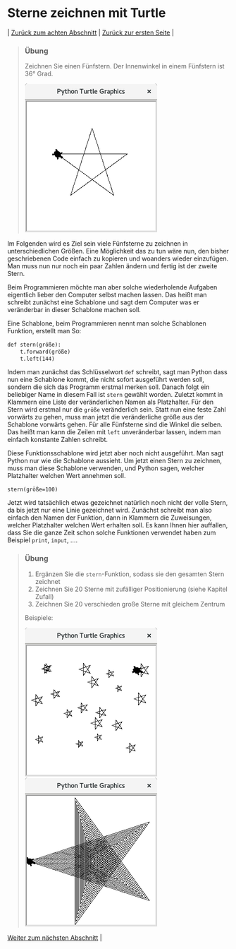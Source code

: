 # Sterne zeichnen mit Turtle

| [Zurück zum achten Abschnitt](08Turtle.md) | [Zurück zur ersten Seite](README.md) |

> ### Übung
> Zeichnen Sie einen Fünfstern. Der Innenwinkel in einem Fünfstern ist 36° Grad.
> 
> ![Fünfstern mit Turtle](img/fuenfstern.png)

Im Folgenden wird es Ziel sein viele Fünfsterne zu zeichnen in unterschiedlichen Größen.
Eine Möglichkeit das zu tun wäre nun, den bisher geschriebenen Code einfach zu kopieren und woanders wieder einzufügen.
Man muss nun nur noch ein paar Zahlen ändern und fertig ist der zweite Stern.

Beim Programmieren möchte man aber solche wiederholende Aufgaben eigentlich lieber den Computer selbst machen lassen.
Das heißt man schreibt zunächst eine Schablone und sagt dem Computer was er veränderbar in dieser Schablone machen soll.

Eine Schablone, beim Programmieren nennt man solche Schablonen Funktion, erstellt man So:

```
def stern(größe):
    t.forward(größe)
    t.left(144)
```

Indem man zunächst das Schlüsselwort `def` schreibt, sagt man Python dass nun eine Schablone kommt, die nicht sofort ausgeführt
werden soll, sondern die sich das Programm erstmal merken soll. Danach folgt ein beliebiger Name in diesem Fall ist `stern` gewählt worden.
Zuletzt kommt in Klammern eine Liste der veränderlichen Namen als Platzhalter. Für den Stern wird erstmal nur die `größe` veränderlich sein.
Statt nun eine feste Zahl vorwärts zu gehen, muss man jetzt die veränderliche größe aus der Schablone vorwärts gehen.
Für alle Fünfsterne sind die Winkel die selben. Das heißt man kann die Zeilen mit `left` unveränderbar lassen,
indem man einfach konstante Zahlen schreibt.

Diese Funktionsschablone wird jetzt aber noch nicht ausgeführt. Man sagt Python nur wie die Schablone aussieht.
Um jetzt einen Stern zu zeichnen, muss man diese Schablone verwenden, und Python sagen, welcher Platzhalter welchen Wert annehmen soll.

```
stern(größe=100)
```

Jetzt wird tatsächlich etwas gezeichnet natürlich noch nicht der volle Stern, da bis jetzt nur eine Linie gezeichnet wird.
Zunächst schreibt man also einfach den Namen der Funktion,
dann in Klammern die Zuweisungen, welcher Platzhalter welchen Wert erhalten soll. Es kann Ihnen hier auffallen,
dass Sie die ganze Zeit schon solche Funktionen verwendet haben zum Beispiel `print`, `input`, ….

> ### Übung
> 1. Ergänzen Sie die `stern`-Funktion, sodass sie den gesamten Stern zeichnet
> 3. Zeichnen Sie 20 Sterne mit zufälliger Positionierung (siehe Kapitel Zufall)
> 2. Zeichnen Sie 20 verschieden große Sterne mit gleichem Zentrum
> 
> Beispiele:
> 
> ![Turtle mit zufälligem Ort](img/turtlesternerandom.png)
> ![Turtle mit gleichem Zentrum](img/turtlesterne.png)

[Weiter zum nächsten Abschnitt](10Kreise.md) |
